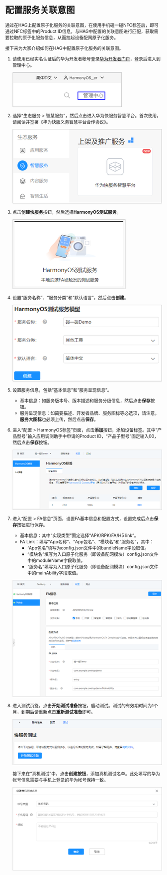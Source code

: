 # 配置服务关联意图<a name="ZH-CN_TOPIC_0000001168233266"></a>

通过在HAG上配置原子化服务的关联意图，在使用手机碰一碰NFC标签后，即可通过NFC标签中的Product ID信息，与HAG中配置的关联意图进行匹配，获取需要拉取的原子化服务信息，从而拉起设备配网原子化服务。

接下来为大家介绍如何在HAG中配置原子化服务的关联意图。

1.  请使用已经实名认证后的华为开发者帐号登录[华为开发者门户](https://developer.huawei.com/consumer/cn/)，登录后进入到管理中心。

    ![](figures/console.png)

2.  选择“生态服务 \> 智慧服务”，然后点击进入华为快服务智慧平台。首次使用，请阅读并签署《华为快服义务智慧平台合作协议》。

    ![](figures/ability-gallery-service.png)

3.  点击**创建快服务**按钮，然后选择**HarmonyOS测试服务**。

    ![](figures/harmonyos-test-ability.png)

4.  设置“服务名称”、“服务分类”和“默认语言”，然后点击**创建**。

    ![](figures/harmonyos-test-ability-model.png)

5.  设置服务信息，包括“基本信息”和“服务呈现信息”。
    -   基本信息：如服务版本号、版本描述和服务分级信息，然后点击**保存**按钮。
    -   服务呈现信息：如简要描述、开发者品牌、服务图标等必选项，请注意，**服务大图标**也必须上传，然后点击**保存**。

6.  进入“配置 \> HarmonyOS标签”页面，点击**添加**按钮，添加设备标签。其中“产品型号”输入应用调测助手中申请的Product ID，“产品子型号”固定输入00，然后点击**保存**按钮。

    ![](figures/harmonyos-tag.png)

7.  进入“配置 \> FA信息”页面，设置FA基本信息和配置方式，设置完成后点击**保存**按钮进行保存。

    -   基本信息：其中“实现类型”固定选择“APK/RPK/FA/H5 link”。
    -   FA Link：填写“App名称”、“App包名”、“模块名”和“服务名”，其中：
        -   “App包名”填写为config.json文件中的bundleName字段取值。
        -   “模块名”填写为入口原子化服务（即设备配网模块）config.json文件中的moduleName字段取值。
        -   “服务名”填写为入口原子化服务（即设备配网模块）config.json文件中的mainAbility字段取值。

    ![](figures/fa-information.png)

8.  进入测试页签，点击**开始测试准备**按钮，启动测试。测试的有效期时间为1个月，到期后请重新点击**重新测试准备**即可。

    ![](figures/ability-test.png)

    接下来在“真机测试”中，点击**创建按钮**，添加真机测试名单。此处填写的华为帐号信息需要与手机上登录的华为帐号保持一致。

    ![](figures/prototype-test.png)


